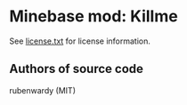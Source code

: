 Minebase mod: Killme
====================
See [license.txt](./license.txt) for license information.

Authors of source code
----------------------
rubenwardy (MIT)
